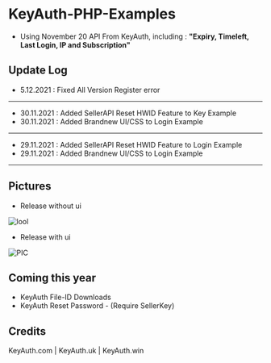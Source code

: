 # KeyAuth-PHP-Examples
- Using November 20 API From KeyAuth, including : **"Expiry, Timeleft, Last Login, IP and Subscription"**

## **Update Log**
- 5.12.2021 : Fixed All Version Register error
---------------------------------------------------------------------
- 30.11.2021 : Added SellerAPI Reset HWID Feature to Key Example
- 30.11.2021 : Added Brandnew UI/CSS to Login Example
---------------------------------------------------------------------
- 29.11.2021 : Added SellerAPI Reset HWID Feature to Login Example
- 29.11.2021 : Added Brandnew UI/CSS to Login Example
---------------------------------------------------------------------

## **Pictures**
- Release without ui

![lool](https://i.imgur.com/qisbeoj.png)

- Release with ui

![PIC](https://cdn.discordapp.com/attachments/914570300052631562/915007719918952458/unknown.png)

## **Coming this year**
- KeyAuth File-ID Downloads 
- KeyAuth Reset Password - (Require SellerKey) 

## **Credits**
KeyAuth.com | KeyAuth.uk | KeyAuth.win
